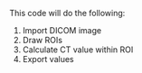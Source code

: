 This code will do the following:
1. Import DICOM image
2. Draw ROIs
3. Calculate CT value within ROI
4. Export values
